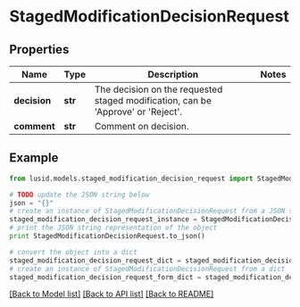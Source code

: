 # StagedModificationDecisionRequest


## Properties
Name | Type | Description | Notes
------------ | ------------- | ------------- | -------------
**decision** | **str** | The decision on the requested staged modification, can be &#39;Approve&#39; or &#39;Reject&#39;. | 
**comment** | **str** | Comment on decision. | 

## Example

```python
from lusid.models.staged_modification_decision_request import StagedModificationDecisionRequest

# TODO update the JSON string below
json = "{}"
# create an instance of StagedModificationDecisionRequest from a JSON string
staged_modification_decision_request_instance = StagedModificationDecisionRequest.from_json(json)
# print the JSON string representation of the object
print StagedModificationDecisionRequest.to_json()

# convert the object into a dict
staged_modification_decision_request_dict = staged_modification_decision_request_instance.to_dict()
# create an instance of StagedModificationDecisionRequest from a dict
staged_modification_decision_request_form_dict = staged_modification_decision_request.from_dict(staged_modification_decision_request_dict)
```
[[Back to Model list]](../README.md#documentation-for-models) [[Back to API list]](../README.md#documentation-for-api-endpoints) [[Back to README]](../README.md)


